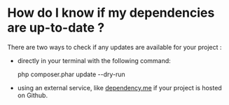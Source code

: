 # How do I know if my dependencies are up-to-date ?

There are two ways to check if any updates are available for your project :

- directly in your terminal with the following command:

    php composer.phar update --dry-run

- using an external service, like [dependency.me](http://dependency.me) if your project is hosted on Github.


